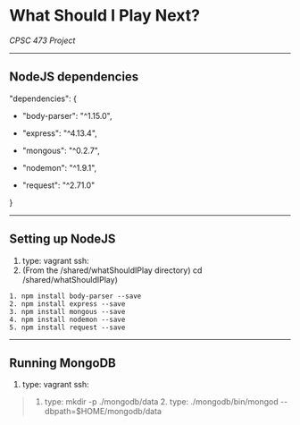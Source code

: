 # **What Should I Play Next?** #
*CPSC 473 Project* 

----------

## NodeJS dependencies ##
  "dependencies": {
    

- "body-parser": "^1.15.0",
    

- "express": "^4.13.4",
    

- "mongous": "^0.2.7",
    

- "nodemon": "^1.9.1",
    

- "request": "^2.71.0"
  
}

----------

## Setting up NodeJS  ##
1. type: vagrant ssh:
2. (From the /shared/whatShouldIPlay directory) cd /shared/whatShouldIPlay)
> 

	1. npm install body-parser --save
	2. npm install express --save
	3. npm install mongous --save
	4. npm install nodemon --save
	5. npm install request --save

----------

## Running MongoDB ##
1. type: vagrant ssh:

> 	1. type: mkdir -p ./mongodb/data
	2. type: ./mongodb/bin/mongod --dbpath=$HOME/mongodb/data

